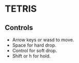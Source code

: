# TETRIS

## Controls
- Arrow keys or wasd to move.
- Space for hard drop.
- Control for soft drop.
- Shift or h for hold.